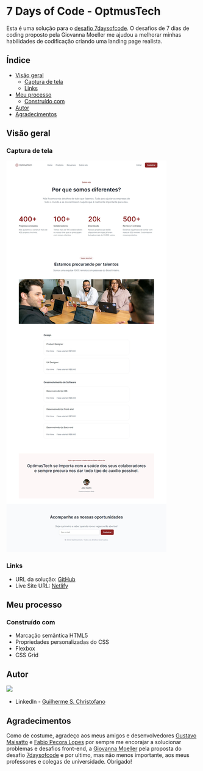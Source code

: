 # 7 Days of Code - OptmusTech

Esta é uma solução para o [desafio 7daysofcode](https://7daysofcode.io/matricula/html-css). O desafios de 7 dias de coding proposto pela Giovanna Moeller me ajudou a melhorar minhas habilidades de codificação criando uma landing page realista. 
    
## Índice

- [Visão geral](#visao-geral)
  - [Captura de tela](#captura-de-tela)
  - [Links](#links)
- [Meu processo](#meu-processo)
  - [Construído com](#construido-com)
- [Autor](#autor)
- [Agradecimentos](#agradecimentos)

## Visão geral

### Captura de tela

![Pré-visualização do design para o desafio 7 days of code](./design/desktop-preview.png)

### Links

- URL da solução: [GitHub](https://github.com/Gschristofano/7daysofcode)
- Live Site URL: [Netlify](https://7dayscode.netlify.app/)

## Meu processo

### Construído com
    
- Marcação semântica HTML5
- Propriedades personalizadas do CSS
- Flexbox
- CSS Grid
    
## Autor

<img src="https://avatars.githubusercontent.com/u/101649942?s=400&u=6e63ac2614368efd58ac9192d1344b4f15660179&v=4" width=115><br>

- LinkedIn - [Guilherme S. Christofano](https://www.linkedin.com/in/guilherme-christofano/)

## Agradecimentos

Como de costume, agradeço aos meus amigos e desenvolvedores [Gustavo Maisatto](https://github.com/gustavomaisatto) e [Fabio Pecora Lopes](https://www.linkedin.com/in/fabio-dominicheli-pecora-lopes/) por sempre me encorajar a solucionar problemas e desafios front-end, a [Giovanna Moeller](https://www.linkedin.com/in/giovannamoeller/) pela proposta do desafio [7daysofcode](https://7daysofcode.io/matricula/html-css) e por ultimo, mas não menos importante, aos meus professores e colegas de universidade.
Obrigado!
